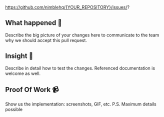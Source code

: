 https://github.com/nimblehq/{YOUR_REPOSITORY}/issues/?

## What happened 👀

Describe the big picture of your changes here to communicate to the team why we should accept this pull request.

## Insight 📝

Describe in detail how to test the changes. Referenced documentation is welcome as well.

## Proof Of Work 📹

Show us the implementation: screenshots, GIF, etc. P.S. Maximum details possible
